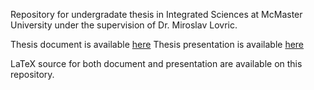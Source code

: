 Repository for undergradate thesis in Integrated Sciences at McMaster University under the supervision of Dr. Miroslav Lovric.

Thesis document is available [here](Thesis/main.pdf)
Thesis presentation is available [here](Presentation/SynthesisPresentation.pdf)

LaTeX source for both document and presentation are available on this repository.
